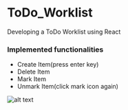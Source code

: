 # ToDo_Worklist
Developing a ToDo Worklist using React

<h3>Implemented functionalities</h3>
<ul>
  <li>Create Item(press enter key)</li>
  <li>Delete Item</li>
  <li>Mark Item</li>
  <li>Unmark Item(click mark icon again)</li>
</ul>

![alt text](http://www.xulin-tan.com/demo/todolist.PNG)

